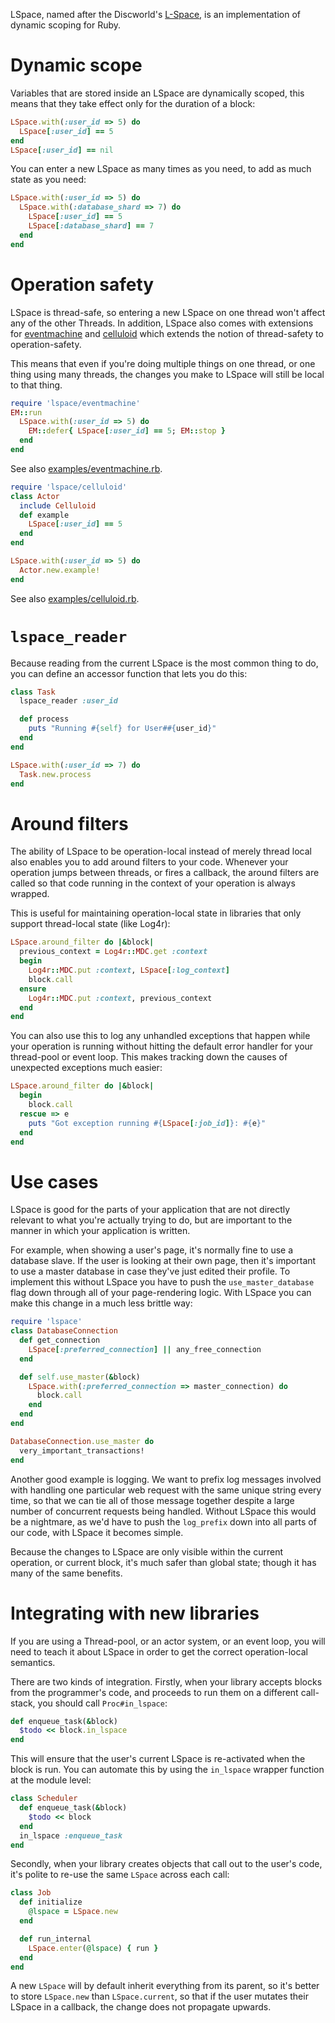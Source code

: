 LSpace, named after the Discworld's [L-Space](http://en.wikipedia.org/wiki/L-Space), is an
implementation of dynamic scoping for Ruby.

Dynamic scope
=============

Variables that are stored inside an LSpace are dynamically scoped, this means that they
take effect only for the duration of a block:

```ruby
LSpace.with(:user_id => 5) do
  LSpace[:user_id] == 5
end
LSpace[:user_id] == nil
```

You can enter a new LSpace as many times as you need, to add as much state as you need:

```ruby
LSpace.with(:user_id => 5) do
  LSpace.with(:database_shard => 7) do
    LSpace[:user_id] == 5
    LSpace[:database_shard] == 7
  end
end
```

Operation safety
================

LSpace is thread-safe, so entering a new LSpace on one thread won't affect any of the
other Threads. In addition, LSpace also comes with extensions for
[eventmachine](https://github.com/eventmachine/eventmachine) and
[celluloid](http://celluloid.io/) which extends the notion of thread-safety to
operation-safety.

This means that even if you're doing multiple things on one thread, or one thing using
many threads, the changes you make to LSpace will still be local to that thing.

```ruby
require 'lspace/eventmachine'
EM::run
  LSpace.with(:user_id => 5) do
    EM::defer{ LSpace[:user_id] == 5; EM::stop }
  end
end
```

See also [examples/eventmachine.rb](https://github.com/ConradIrwin/lspace/tree/master/examples/eventmachine.rb).


```ruby
require 'lspace/celluloid'
class Actor
  include Celluloid
  def example
    LSpace[:user_id] == 5
  end
end

LSpace.with(:user_id => 5) do
  Actor.new.example!
end
```

See also [examples/celluloid.rb](https://github.com/ConradIrwin/lspace/tree/master/examples/celluloid.rb).

`lspace_reader`
===============

Because reading from the current LSpace is the most common thing to do, you can define an
accessor function that lets you do this:

```ruby
class Task
  lspace_reader :user_id

  def process
    puts "Running #{self} for User##{user_id}"
  end
end

LSpace.with(:user_id => 7) do
  Task.new.process
end
```

Around filters
==============

The ability of LSpace to be operation-local instead of merely thread local also enables
you to add around filters to your code. Whenever your operation jumps between threads,
or fires a callback, the around filters are called so that code running in the context of
your operation is always wrapped.

This is useful for maintaining operation-local state in libraries that only support
thread-local state (like Log4r):

```ruby
LSpace.around_filter do |&block|
  previous_context = Log4r::MDC.get :context
  begin
    Log4r::MDC.put :context, LSpace[:log_context]
    block.call
  ensure
    Log4r::MDC.put :context, previous_context
  end
end
```
You can also use this to log any unhandled exceptions that happen while your operation is
running without hitting the default error handler for your thread-pool or event loop. This
makes tracking down the causes of unexpected exceptions much easier:

```ruby
LSpace.around_filter do |&block|
  begin
    block.call
  rescue => e
    puts "Got exception running #{LSpace[:job_id]}: #{e}"
  end
end
```

Use cases
=========

LSpace is good for the parts of your application that are not directly relevant to what
you're actually trying to do, but are important to the manner in which your application is
written.

For example, when showing a user's page, it's normally fine to use a database slave. If
the user is looking at their own page, then it's important to use a master database in
case they've just edited their profile. To implement this without LSpace you have to push
the `use_master_database` flag down through all of your page-rendering logic. With LSpace
you can make this change in a much less brittle way:

```ruby
require 'lspace'
class DatabaseConnection
  def get_connection
    LSpace[:preferred_connection] || any_free_connection
  end

  def self.use_master(&block)
    LSpace.with(:preferred_connection => master_connection) do
      block.call
    end
  end
end

DatabaseConnection.use_master do
  very_important_transactions!
end
```

Another good example is logging. We want to prefix log messages involved with handling one
particular web request with the same unique string every time, so that we can tie all of
those message together despite a large number of concurrent requests being handled.
Without LSpace this would be a nightmare, as we'd have to push the `log_prefix` down into
all parts of our code, with LSpace it becomes simple.

Because the changes to LSpace are only visible within the current operation, or current
block, it's much safer than global state; though it has many of the same benefits.

Integrating with new libraries
================================

If you are using a Thread-pool, or an actor system, or an event loop, you will need to
teach it about LSpace in order to get the correct operation-local semantics.

There are two kinds of integration. Firstly, when your library accepts blocks from the
programmer's code, and proceeds to run them on a different call-stack, you should call
`Proc#in_lspace`:

```ruby
def enqueue_task(&block)
  $todo << block.in_lspace
end
```

This will ensure that the user's current LSpace is re-activated when the block is run. You
can automate this by using the `in_lspace` wrapper function at the module level:

```ruby
class Scheduler
  def enqueue_task(&block)
    $todo << block
  end
  in_lspace :enqueue_task
end
```

Secondly, when your library creates objects that call out to the user's code, it's polite
to re-use the same `LSpace` across each call:

```ruby
class Job
  def initialize
    @lspace = LSpace.new
  end

  def run_internal
    LSpace.enter(@lspace) { run }
  end
end
```

A new `LSpace` will by default inherit everything from its parent, so it's better to store
`LSpace.new` than `LSpace.current`, so that if the user mutates their LSpace in a
callback, the change does not propagate upwards.
